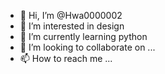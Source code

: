 - 👋 Hi, I’m @Hwa0000002
- 👀 I’m interested in design
- 🌱 I’m currently learning python
- 💞️ I’m looking to collaborate on ...
- 📫 How to reach me ...

<!---
Hwa0000002/Hwa0000002 is a ✨ special ✨ repository because its `README.md` (this file) appears on your GitHub profile.
You can click the Preview link to take a look at your changes.
--->
